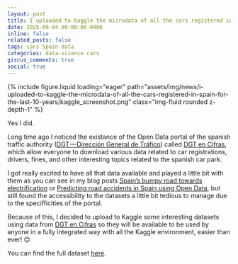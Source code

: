 ```yaml
---
layout: post
title: I uploaded to Kaggle the microdata of all the cars registered in Spain for the last 10 years
date: 2025-09-04 00:00:00-0400
inline: false
related_posts: false
tags: cars Spain data
categories: data-science cars
giscus_comments: true
social: true
---
```


{% include figure.liquid loading="eager" path="assets/img/news/i-uploaded-to-kaggle-the-microdata-of-all-the-cars-registered-in-spain-for-the-last-10-years/kaggle_screenshot.png" class="img-fluid rounded z-depth-1" %}

Yes I did.

Long time ago I noticed the existance of the Open Data portal of the spanish traffic authority ([DGT — Dirección General de Tráfico](https://www.dgt.es/)) called [DGT en Cifras](https://www.dgt.es/menusecundario/dgt-en-cifras/), which allow everyone to download various data related to car registrations, drivers, fines, and other interesting topics related to the spanish car park.

I got really excited to have all that data available and played a little bit with them as you can see in my blog posts [Spain’s bumpy road towards electrification](https://arodriguezdonaire.com/blog/2025/Spain's-bumpy-road-towards-electrification/) or [Predicting road accidents in Spain using Open Data](https://arodriguezdonaire.com/blog/2025/Predicting-road-accidents-in-Spain-using-Open-Data/), but still found the accessibility to the datasets a little bit tedious to manage due to the specifficities of the portal.

Because of this, I decided to upload to Kaggle some interesting datasets using data from [DGT en Cifras](https://www.dgt.es/menusecundario/dgt-en-cifras/) so they will be available to be used by anyone in a fully integrated way with all the Kaggle environment, easier than ever! 😊

You can find the full dataset [here](https://www.kaggle.com/datasets/anrodon/spain-car-registrations-microdata-2015-to-2024).

